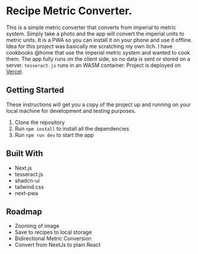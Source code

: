 # Recipe Metric Converter.

This is a simple metric converter that converts from imperial to metric system. Simply take a photo and the app will convert the imperial units to metric units.
It is a PWA so you can install it on your phone and use it offline.
Idea for this project was basically me scratching my own itch. I have cookbooks @home that use the imperial metric system and wanted to cook them.
The app fully runs on the client side, so no data is sent or stored on a server. `tesseract.js` runs in an WASM container.
Project is deployed on [Vercel](https://vercel.com/docs/storage/vercel-blob).


## Getting Started

These instructions will get you a copy of the project up and running on your local machine for development and testing purposes.

1. Clone the repository
2. Run `npm install` to install all the dependencies
3. Run `npm run dev` to start the app

## Built With

- Next.js
- tesseract.js
- shadcn-ui
- tailwind.css
- next-pwa

## Roadmap
- Zooming of image
- Save to recipes to local storage
- Bidirectional Metric Conversion
- Convert from NextJs to plain React
